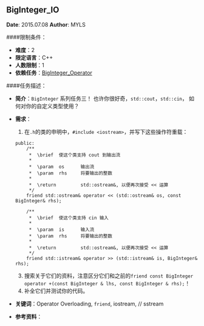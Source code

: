 BigInteger_IO
---

**Date**: 2015.07.08
**Author**: MYLS

####限制条件：

 - **难度**：2
 - **限定语言**：C++
 - **人数限制**：1
 - **依赖任务**：[BigInteger_Operator](BigInteger_Operator.md)

####任务描述：

 - **简介**：`BigInteger` 系列任务三！
 也许你很好奇，`std::cout`，`std::cin`， 如何对你的自定义类型使用？ 
 - **需求**：
    1. 在`.h`的类的申明中，`#include <iostream>`，并写下这些操作符重载：
	```
	public:
		/**
		 *	\brief	使这个类支持 cout 到输出流
		 *
		 *	\param	os		输出流
		 *	\param	rhs		将要输出的整数
		 *
		 *	\return			std::ostream&, 以便再次接受 << 运算
		 */
		friend std::ostream& operator << (std::ostream& os, const BigInteger& rhs);

		/**
		 *	\brief	使这个类支持 cin 输入
		 *
		 *	\param	is		输入流
		 *	\param	rhs		将要输出的整数
		 *
		 *	\return			std::ostream&, 以便再次接受 << 运算
		 */
		friend std::istream& operator >> (std::istream& is, BigInteger& rhs);
	```
    3. 搜索关于它们的资料，注意区分它们和之前的`friend const BigInteger operator +(const BigInteger & lhs, const BigInteger & rhs);`！
    4. 补全它们并测试你的代码。

 - **关键词**：Operator Overloading, `friend`, iostream, // sstream
 - **参考资料**：
